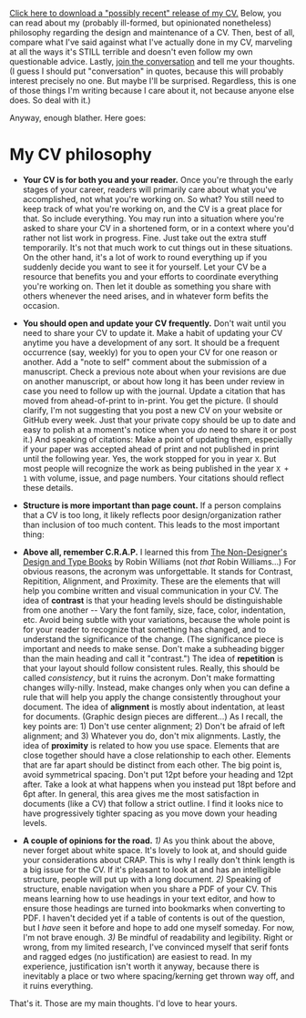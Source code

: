 [Click here to download a "possibly recent" release of my CV.](https://github.com/paulhibbing/CV/raw/main/HibbingCV.pdf)
Below, you can read about my (probably ill-formed, but opinionated nonetheless) philosophy regarding the design and maintenance of a CV.
Then, best of all, compare what I've said against what I've actually done in my CV, marveling at all the ways it's STILL
terrible and doesn't even follow my own questionable advice. Lastly, [join the conversation](https://github.com/paulhibbing/CV/issues/1)
and tell me your thoughts. (I guess I should put "conversation" in quotes, because this will probably interest precisely no one.
But maybe I'll be surprised. Regardless, this is one of those things I'm writing because I care about it, not because anyone else does.
So deal with it.)

Anyway, enough blather. Here goes:


# My CV philosophy

- **Your CV is for both you and your reader.** Once you're through the early stages of your career,
  readers will primarily care about what you've accomplished, not what you're working on. So what?
  You still need to keep track of what you're working on, and the CV is a great place for that. So include everything.
  You may run into a situation where you're asked to share your CV in a shortened form, or in a context where you'd
  rather not list work in progress. Fine. Just take out the extra stuff temporarily. It's not that much work to cut things
  out in these situations. On the other hand, it's a lot of work to round everything up if you suddenly decide you want to see
  it for yourself. Let your CV be a resource that benefits you and your efforts to coordinate everything you're working on.
  Then let it double as something you share with others whenever the need arises, and in whatever form befits the occasion.

- **You should open and update your CV frequently.** Don't wait until you need to share your CV to update it. Make a
  habit of updating your CV anytime you have a development of any sort. It should be a frequent occurrence (say, weekly)
  for you to open your CV for one reason or another. Add a "note to self" comment about the submission of a manuscript.
  Check a previous note about when your revisions are due on another manuscript, or about how long it has been under
  review in case you need to follow up with the journal. Update a citation that has moved from ahead-of-print to in-print.
  You get the picture. (I should clarify, I'm not suggesting that you post a new CV on your website or GitHub every week.
  Just that your private copy should be up to date and easy to polish at a moment's notice when you *do* need to share it or post it.)
  And speaking of citations: Make a point of updating them, especially if your paper was accepted ahead of print and not published
  in print until the following year. Yes, the work stopped for you in year `X`. But most people will recognize the work as
  being published in the year `X + 1` with volume, issue, and page numbers. Your citations should reflect these details.

- **Structure is more important than page count.** If a person complains that a CV is too long, it likely reflects
  poor design/organization rather than inclusion of too much content. This leads to the most important thing:

- **Above all, remember C.R.A.P.** I learned this from [The Non-Designer's Design and Type Books](https://www.abebooks.com/Non-Designers-Design-Book-Typographic-Principles-Visual/31257468081/bd?cm_mmc=ggl-_-US_Shopp_Textbook-_-product_id=COM9780321534057NEW-_-keyword=&gclid=Cj0KCQjwyt-ZBhCNARIsAKH1175uSpjU4mJIbAjje2Ayeg2_BqIgQFhi_JJE4pl_igYcwENzLmHRnI0aAkb4EALw_wcB)
  by Robin Williams (not *that* Robin Williams...) For obvious reasons, the acronym was unforgettable. It stands for
  Contrast, Repitition, Alignment, and Proximity. These are the elements that will help you combine written and
  visual communication in your CV. The idea of **contrast** is that your heading levels should be distinguishable
  from one another -- Vary the font family, size, face, color, indentation, etc. Avoid being subtle with your variations,
  because the whole point is for your reader to recognize that something has changed, and to understand the
  significance of the change. (The significance piece is important and needs to make sense. Don't make a subheading
  bigger than the main heading and call it "contrast.") The idea of **repetition** is that your layout should follow
  consistent rules. Really, this should be called *consistency*, but it ruins the acronym. Don't make formatting changes
  willy-nilly. Instead, make changes only when you can define a rule that will help you apply the change consistently throughout
  your document. The idea of **alignment** is mostly about indentation, at least for documents. (Graphic design pieces are different...)
  As I recall, the key points are: 1) Don't use center alignment; 2) Don't be afraid of left alignment; and 3) Whatever you do,
  don't mix alignments. Lastly, the idea of **proximity** is related to how you use space. Elements that are close together should
  have a close relationship to each other. Elements that are far apart should be distinct from each other. The big point is,
  avoid symmetrical spacing. Don't put 12pt before your heading and 12pt after. Take a look at what happens when you instead put 18pt
  before and 6pt after. In general, this area gives me the most satisfaction in documents (like a CV) that follow a strict
  outline. I find it looks nice to have progressively tighter spacing as you move down your heading levels.

- **A couple of opinions for the road.**  *1)* As you think about the above, never forget about white space. It's lovely to look
  at, and should guide your considerations about CRAP. This is why I really don't think length is a big issue for the CV. If it's
  pleasant to look at and has an intelligible structure, people will put up with a long document. *2)* Speaking of structure,
  enable navigation when you share a PDF of your CV. This means learning how to use headings in your text editor, and how to
  ensure those headings are turned into bookmarks when converting to PDF. I haven't decided yet if a table of contents is out of
  the question, but I *have* seen it before and hope to add one myself someday. For now, I'm not brave enough. *3)* Be mindful of
  readability and legibility. Right or wrong, from my limited research, I've convinced myself that serif fonts and ragged edges
  (no justification) are easiest to read. In my experience, justification isn't worth it anyway, because there is inevitably a
  place or two where spacing/kerning get thrown way off, and it ruins everything.
  
That's it. Those are my main thoughts. I'd love to hear yours.
